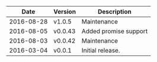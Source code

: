 | Date        | Version | Description |
| ----------- | ------- | ----------- |
| 2016-08-28  | v1.0.5  | Maintenance |
| 2016-08-05  | v0.0.43 | Added promise support |
| 2016-08-03  | v0.0.42 | Maintenance |
| 2016-03-04  | v0.0.1  | Initial release. |
